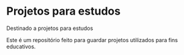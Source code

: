 # Projetos para estudos
 Destinado a projetos para estudos

Este é um repositório feito para guardar projetos utilizados para fins educativos.